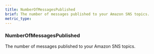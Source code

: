 ```yaml
---
title: NumberOfMessagesPublished
brief: The number of messages published to your Amazon SNS topics.
metric_type:
---
```

### NumberOfMessagesPublished

The number of messages published to your Amazon SNS topics.
